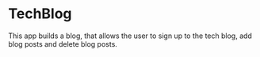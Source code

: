 # TechBlog

This app builds a blog, that allows the user to sign up to the tech blog, add blog posts and delete blog posts.

